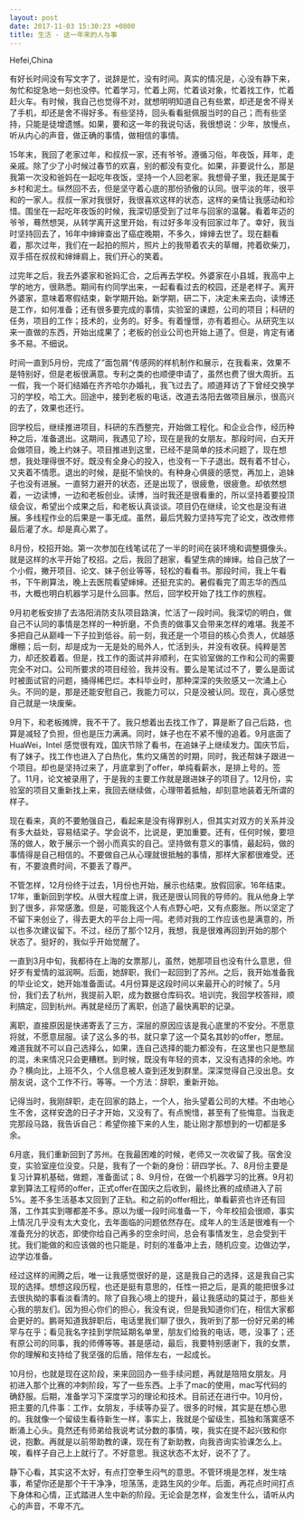 ```yaml
---
layout: post
date: 2017-11-03 15:30:23 +0800
title: 生活 - 这一年来的人与事
---
```

<p class="meta">Hefei,China</p>

有好长时间没有写文字了，说辞是忙，没有时间。真实的情况是，心没有静下来，匆忙和捉急地一刻也没停。忙着学习，忙着上网，忙着谈对象，忙着找工作，忙着赶火车。有时候，我自己也觉得不对，就想明明知道自己有些累，却还是舍不得关了手机，却还是舍不得好多。有些坚持，回头看看挺佩服当时的自己；而有些坚持，只能是徒增遗憾。如果，要和这一年的我说句话，我很想说：少年，放慢点，听从内心的声音，做正确的事情，做相信的事情。

15年末，我回了老家过年，和叔叔一家，还有爷爷。遵循习俗，年夜饭，拜年，走亲戚。除了少了小时候过春节的欢喜，别的都没有变化。如果，非要说什么，那是我第一次没和爸妈在一起吃年夜饭，坚持一个人回老家。我想骨子里，我还是属于乡村和泥土。纵然回不去，但是坚守着心底的那份骄傲的认同。很平淡的年，很平和的一家人。叔叔一家对我很好，我很喜欢这样的状态，这样的亲情让我感动和珍惜。围坐在一起吃年夜饭的时候，我深切感受到了过年与回家的温馨。看着年迈的爷爷，蓦然想哭，从转学离开这里开始，有过好多年没有回家过年了。幸好，我当时坚持回去了，16年中婶婶查出了癌症晚期，不多久，婶婶去世了。现在翻看着，那次过年，我们在一起拍的照片，照片上的我带着农夫的草帽，挎着砍柴刀，双手搭在叔叔和婶婶肩上，我们开心的笑着。

过完年之后，我去外婆家和爸妈汇合，之后再去学校。外婆家在小县城，我高中上学的地方，很熟悉。期间有约同学出来，一起看看过去的校园，还是老样子。离开外婆家，意味着寒假结束，新学期开始。新学期，研二下，决定未来去向，读博还是工作，如何准备；还有很多要完成的事情，实验室的课题，公司的项目；科研的任务，项目的工作；技术的，业务的。好多。有着憧憬，亦有着担心。从研究生以来一直做的东西，开始出成果了；老板的创业公司也开始上道了。但是，肯定有诸多不易。不细说。

时间一直到5月份，完成了”面包屑“传感网的样机制作和展示，在我看来，效果不是特别好，但是老板很满意。专利之类的也顺便申请了，虽然也费了很大周折。五一假，我一个哥们结婚在齐齐哈尔办婚礼，我飞过去了。顺道拜访了下曾经交换学习的学校，哈工大。回途中，接到老板的电话，改道去洛阳去做项目展示，很高兴的去了，效果也还行。

回学校后，继续推进项目，科研的东西整完，开始做工程化。和企业合作，经历种种之后，准备退出。这期间，我遇见了珍，现在是我的女朋友。那段时间，白天开会做项目，晚上约妹子。项目推进到这里，已经不是简单的技术问题了，现在想想，我处理得很不好。既没有全身心的投入，也没有一下子退出。既有着不甘心，又夹着不情愿。退出的时候，是挺不愉快的。有种身心俱疲的感觉，再加上，追妹子也没有进展。一直努力避开的状态，还是出现了，很疲惫，很疲惫。却依然想着，一边读博，一边和老板创业。读博，当时我还是很看重的，所以坚持着要投顶级会议，希望出个成果之后，和老板认真谈谈。项目仍在继续，论文也是没有进展。多线程作业的后果是一事无成。虽然，最后凭毅力坚持写完了论文，改改修修最后灌了水。却是真心累了。

8月份，校招开始。第一次参加在线笔试花了一半的时间在装环境和调整摄像头。就是这样的水平开始了校招。之后，我回了趟家，看望生病的婶婶。给自己放了一个小假，撇开项目、论文、妹子创业等等，轻松的看看书。那段时间，我上午看书，下午刷算法，晚上去医院看望婶婶。还挺充实的。暑假看完了周志华的西瓜书，大概也明白机器学习是什么回事。然后，回学校开始了找工作的旅程。

9月初老板安排了去洛阳消防支队项目路演，忙活了一段时间。我深切的明白，做自己不认同的事情是怎样的一种折磨，不负责的做事又会带来怎样的难堪。我差不多把自己从巅峰一下子拉到低谷。前一刻，我还是一个项目的核心负责人，优越感爆棚；后一刻，却是成为一无是处的局外人，忙活到头，并没有收获。纯粹是苦力，却还胶着着。但是，找工作的面试并非顺利，在实验室做的工作和公司的需要完全不对口。公司所要求的项目经验，我并没有。要么是笔试过不了，要么是面试时被面试官的问题，捅得稀巴烂。本科毕业时，那种深深的失败感又一次涌上心头。不同的是，那是还能安慰自己，我能力可以，只是没被认同。现在，真心感觉自己就是一块废柴。

9月下，和老板摊牌，我不干了。我只想着出去找工作了，算是断了自己后路，也算是减轻了负担，但也是压力满满。同时，妹子也在不紧不慢的追着。9月底面了HuaWei，Intel 感觉很有戏，国庆节除了看书，在追妹子上继续发力。国庆节后，有了妹子。找工作也进入了白热化，焦灼又痛苦的时期，同时，我还帮妹子跟进一个项目。却也是坚持过来了，月底拿到了offer，单纯看薪水，是排上号的。签了。11月，论文被录用了，于是我的主要工作就是跟进妹子的项目了。12月份，实验室的项目又重新找上来，我回去继续做，心理带着抵触，却刻意地装着无所谓的样子。

现在看来，真的不要勉强自己，看起来是没有得罪别人，但其实对双方的关系并没有多大益处，容易结梁子。学会说不，比说是，更加重要。还有，任何时候，要坦荡的做人，敢于展示一个弱小而真实的自己。坚持做有意义的事情，最起码，做的事情得是自己相信的。不要做自己从心理就很抵触的事情，那样大家都很难受。还有，不要浪费时间，不要丢了尊严。

不管怎样，12月份终于过去，1月份也开始，展示也结束。放假回家。16年结束。17年，重新回到学校。从很大程度上讲，我还是很认同我的导师的。我从他身上学到了很多，非常感激。但是，可能我这个人有点野心吧，又有点膨胀。所以坚定了不留下来创业了，得去更大的平台上闯一闯。老师对我的工作应该也是满意的，所以也多次建议留下。不过，经历了那个12月，我想，我是很难再回到开始的那个状态了。挺好的，我似乎开始觉醒了。

一直到3月中旬，我都待在上海的女票那儿，虽然，她那项目也没有什么意思，但好歹有爱情的滋润啊。后面，她辞职，我们一起回到了苏州。之后，我开始准备我的毕业论文，她开始准备面试。4月份算是这段时间以来最开心的时候了。5月份，我们去了杭州，我提前入职，成为数据仓库码农。培训完，我回学校答辩，顺利搞定，回到杭州。再就是经历了离职，创造了最快离职的记录。

离职，直接原因是快递寄丢了三方，深层的原因应该是我心底里的不安分。不愿意将就，不愿意屈服。读了这么多的书，就只拿了这一个莫名其妙的offer，憋屈。难道我就不可以自己选择么，如果，连自己选择的能力都没有，在这里也只是憋屈的混，未来情况只会更糟糕。到时候，既没有年轻的资本，又没有选择的余地。咋办？横向比，上班不久，个人信息被人查到还发到群里。深深觉得自己没出息。女朋友说，这个工作不行。等等。一个方法：辞职，重新开始。

记得当时，我刚辞职，走在回家的路上，一个人，抬头望着公司的大楼。不由地心生不舍，这样安逸的日子才开始，又没有了。有点惋惜，甚至有了些悔意。当我走完那段马路，我告诉自己：希望你接下来的人生，能让刚才那想到的一切都是多余。

6月底，我们重新回到了苏州。在我最困难的时候，老师又一次收留了我。宿舍没变，实验室座位没变。只是，我有了一个新的身份：研四学长。7、8月份主要是复习计算机基础，做题，准备面试；8、9月份，在做一个机器学习的比赛。9月初拿到算法工程师的offer，正式offer在国庆之后收到，最终比赛的成绩进入了前5%。差不多生活基本又回到了正轨。和之前的offer相比，单看薪资也许还有回落，工作其实到哪都差不多。原以为缓一段时间准备一下，今年校招会很顺，事实上情况几乎没有太大变化，去年面临的问题依然存在。成年人的生活是很难有一个准备充分的状态，即使你给自己再多的空余时间，总会有事情发生，总会受到干扰。我们能做的和应该做的也只能是，时刻的准备冲上去，随机应变。边做边学，边学边准备。

经过这样的闹腾之后，唯一让我感觉很好的是，这是我自己的选择，这是我自己实现的选择。想想这段历程，也还是挺有意思的，任性一把之后，是真的能把很多过去很执拗的事看淡看清的。除了自我心境上的提升，最让我感动的莫过于，那些关心我的朋友们。因为担心你们的担心，我没有说，但是我知道你们在，相信大家都会更好的。鹏哥知道我辞职后，电话里我们聊了很久，我听到了那一份好兄弟的稀罕与在乎；看见我名字挂到学院延期名单里，朋友们给我的电话，嗯，没事了；还有原公司的同事，我的师傅等等。甚是感动，最后，我要特别感谢下，我的女票，你的理解和支持给了我坚强的后盾，陪伴左右，一起成长。

10月份，也就是现在这阶段，来来回回办一些手续问题，再就是陪陪女朋友。月初进入那个比赛的冲刺阶段，写了一些东西。上手了mac的使用，mac写代码的确舒服。后期，准备学习下深度学习的理论和技术。目前还在进行中。10月份，把主要的几件事：工作，女朋友，手续等办妥了。很多的时候，其实是在想心思的。我就像一个留级生看待新生一样，事实上，我就是个留级生，孤独和落寞感不断涌上心头。竟然还有师弟给我说考试分数的事情，唉，我实在提不起兴致和你说，抱歉。再就是以前带助教的课，现在有了新助教，向我咨询实验课怎么上。唉，看样子自己上上就行了。不好意思。我这状态不太好，说不了了。

静下心看，其实这不太好，有点打空拳生闷气的意思。不管环境是怎样，发生啥事，希望你还是那个干干净净，坦荡荡，走路生风的少年。后面，再花点时间打点下身体和心情，正式踏进人生中新的阶段。无论会是怎样，会发生什么，请听从内心的声音，不卑不亢。

